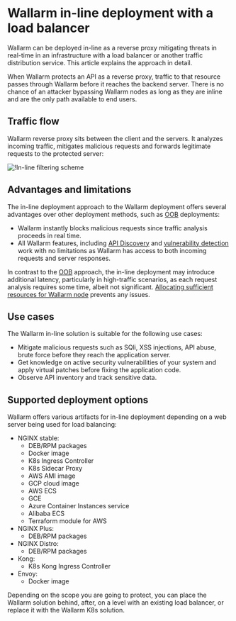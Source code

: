 # Wallarm in-line deployment with a load balancer

Wallarm can be deployed in-line as a reverse proxy mitigating threats in real-time in an infrastructure with a load balancer or another traffic distribution service. This article explains the approach in detail.

When Wallarm protects an API as a reverse proxy, traffic to that resource passes through Wallarm before it reaches the backend server. There is no chance of an attacker bypassing Wallarm nodes as long as they are inline and are the only path available to end users.

## Traffic flow

Wallarm reverse proxy sits between the client and the servers. It analyzes incoming traffic, mitigates malicious requests and forwards legitimate requests to the protected server:

![!In-line filtering scheme](../../images/waf-installation/load-balancing/wallarm-inline-deployment-scheme.png)

## Advantages and limitations

The in-line deployment approach to the Wallarm deployment offers several advantages over other deployment methods, such as [OOB](../oob/overview.md) deployments:

* Wallarm instantly blocks malicious requests since traffic analysis proceeds in real time.
* All Wallarm features, including [API Discovery](../../about-wallarm/api-discovery.md) and [vulnerability detection](../../about-wallarm/detecting-vulnerabilities.md) work with no limitations as Wallarm has access to both incoming requests and server responses.

In contrast to the [OOB](../oob/overview.md) approach, the in-line deployment may introduce additional latency, particularly in high-traffic scenarios, as each request analysis requires some time, albeit not significant. [Allocating sufficient resources for Wallarm node](../../admin-en/configuration-guides/allocate-resources-for-node.md) prevents any issues.

## Use cases

The Wallarm in-line solution is suitable for the following use cases:

* Mitigate malicious requests such as SQli, XSS injections, API abuse, brute force before they reach the application server.
* Get knowledge on active security vulnerabilities of your system and apply virtual patches before fixing the application code.
* Observe API inventory and track sensitive data.

## Supported deployment options

Wallarm offers various artifacts for in-line deployment depending on a web server being used for load balancing:

* NGINX stable:
    * DEB/RPM packages
    * Docker image
    * K8s Ingress Controller
    * K8s Sidecar Proxy
    * AWS AMI image
    * GCP cloud image
    * AWS ECS
    * GCE
    * Azure Container Instances service
    * Alibaba ECS
    * Terraform module for AWS
* NGINX Plus:
    * DEB/RPM packages
* NGINX Distro:
    * DEB/RPM packages
* Kong:
    * K8s Kong Ingress Controller
* Envoy:
    * Docker image

Depending on the scope you are going to protect, you can place the Wallarm solution behind, after, on a level with an existing load balancer, or replace it with the Wallarm K8s solution.

<!-- 
1. внути самих инструкйи надо в backend-server указывать адрес балансировщика?
1. specify somewhere that +++ correct real IP identification is needed
 -->